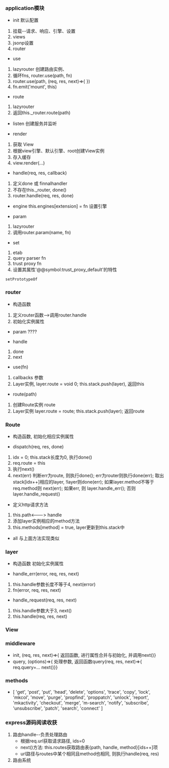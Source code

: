 ### application模块
+ init 默认配置
1. 挂载--请求、响应、引擎、设置
2. views
3. jsonp设置
4. router

+ use
1. lazyrouter 创建路由实例、
2. 循环fns, router.use(path, fn)
3. router.use(path, (req, res, next)=>{  })
4. fn.emit('mount', this)

+ route
1. lazyrouter
2. 返回this.\_router.route(path)

+ listen 创建服务并监听

+ render
1. 获取 View
2. 根据view引擎、默认引擎、root创建View实例
3. 存入缓存
4. view.render(...)

+ handle(req, res, callback)
1. 定义done 或 finnalhandler
2. 不存在this.\_router, done()
3. router.handle(req, res, done)

+ engine this.engines[extension] = fn 设置引擎

+ param
1. lazyrouter
2. 调用router.param(name, fn)

+ set
1. etab
2. query parser fn
3. trust proxy fn
4. 设置其属性'@@symbol:trust_proxy_default'的特性

`setPrototypeOf`

### router
+ 构造函数
1. 定义router函数-->调用router.handle
2. 初始化实例属性

+ param ????


+ handle
1. done
2. next


+ use(fn)
1. callbacks 参数
2. Layer实例, layer.route = void 0; this.stack.push(layer), 返回this

+ route(path)
1. 创建Route实例 route
2. Layer实例 layer.route = route; this.stack.push(layer); 返回route

### Route
+ 构造函数, 初始化相应实例属性

+ dispatch(req, res, done)
1. idx = 0; this.stack长度为0, 执行done()
2. req.route = this
3. 执行next()
4. next(err) 判断err为route, 则执行done(); err为router则执行done(err); 取出stack[idx++]相应的layer, !layer则done(err); 如果layer.method不等于 req.method则 next(err); 如果err, 则 layer.handle_err(); 否则 layer.handle_request()

+ 定义http请求方法
1. this.path<---> handle
2. 添加layer实例相应的method方法
3. this.methods[method] = true, layer更新到this.stack中

+ all 与上面方法实现类似


### layer
+ 构造函数  初始化实例属性

+ handle_err(error, req, res, next)
1. this.handle参数长度不等于4, next(error)
2. fn(error, req, res, next)

+ handle_request(req, res, next)
1. this.handle参数大于3, next()
2. this.handle(req, res, next)


### View

### middleware
+ init, (req, res, next)=>{ 返回函数, 进行属性合并与初始化, 并调用next()}
+ query, (options)=>{ 处理参数, 返回函数query(req, res, next)=>{ req.query=... next()}}


### methods
+ [ 'get', 'post', 'put', 'head', 'delete', 'options', 'trace', 'copy', 'lock', 'mkcol', 'move', 'purge', 'propfind', 'proppatch', 'unlock', 'report', 'mkactivity', 'checkout', 'merge', 'm-search', 'notify', 'subscribe', 'unsubscribe', 'patch', 'search', 'connect' ]



### express源码阅读收获
1. 路由handle--负责处理路由
    + 根据req.url获取请求路径, ids=0
    + next()方法: this.routes获取路由表{path, handle, method}[ids++]项
    + url路径与routes中某个相同且method也相同, 则执行handle(req, res)
2. 路由系统